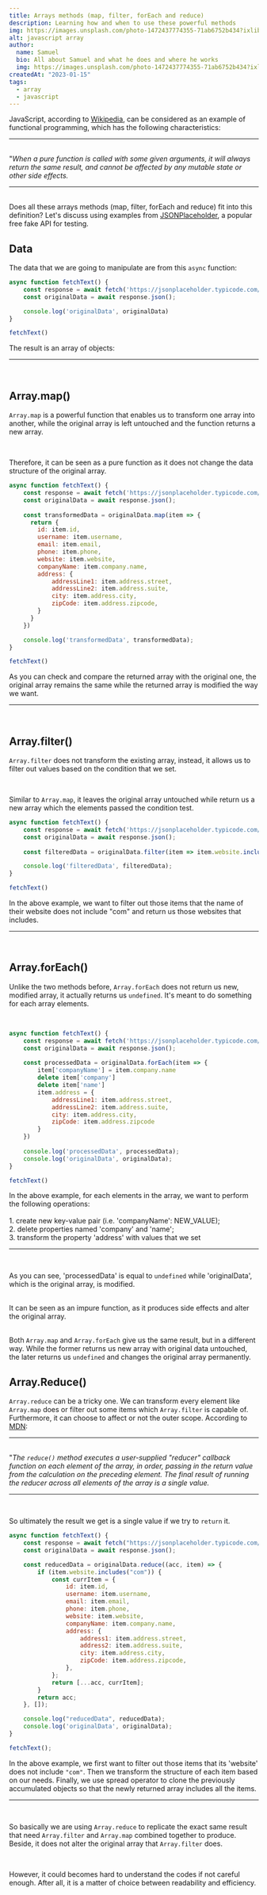 ```yaml
---
title: Arrays methods (map, filter, forEach and reduce) 
description: Learning how and when to use these powerful methods
img: https://images.unsplash.com/photo-1472437774355-71ab6752b434?ixlib=rb-4.0.3&ixid=MnwxMjA3fDB8MHxwaG90by1wYWdlfHx8fGVufDB8fHx8&auto=format&fit=crop&w=1674&q=80
alt: javascript array
author: 
  name: Samuel
  bio: All about Samuel and what he does and where he works
  img: https://images.unsplash.com/photo-1472437774355-71ab6752b434?ixlib=rb-4.0.3&ixid=MnwxMjA3fDB8MHxwaG90by1wYWdlfHx8fGVufDB8fHx8&auto=format&fit=crop&w=1674&q=80
createdAt: "2023-01-15"
tags: 
  - array
  - javascript
---
```


<div class="html-content">
  JavaScript, according to <a href="https://en.wikipedia.org/wiki/Functional_programming" target="_blank"><u>Wikipedia</u></a>, can be considered as an example of functional programming, which has the following characteristics:
  <hr><br>
  "<i>When a pure function is called with some given arguments, it will always return the same result, and cannot be affected by any mutable state or other side effects.</i>
  <hr><br>
  Does all these arrays methods (map, filter, forEach and reduce) fit into this definition? Let's discuss using examples from <a href="https://jsonplaceholder.typicode.com/" target="_blank"><u>JSONPlaceholder</u></a>, a popular free fake API for testing.
</div>

## Data

The data that we are going to manipulate are from this <code>async</code> function:
```js
async function fetchText() {
    const response = await fetch('https://jsonplaceholder.typicode.com/users/');
    const originalData = await response.json();

    console.log('originalData', originalData)
}

fetchText()
```

The result is an array of objects:
<hr><br>
<el-collapse-box>
  <template #content>

```js[console.log]
// originalData
[
    {
        "id": 1,
        "name": "Leanne Graham",
        "username": "Bret",
        "email": "Sincere@april.biz",
        "address": {
            "street": "Kulas Light",
            "suite": "Apt. 556",
            "city": "Gwenborough",
            "zipcode": "92998-3874",
            "geo": {
                "lat": "-37.3159",
                "lng": "81.1496"
            }
        },
        "phone": "1-770-736-8031 x56442",
        "website": "hildegard.org",
        "company": {
            "name": "Romaguera-Crona",
            "catchPhrase": "Multi-layered client-server neural-net",
            "bs": "harness real-time e-markets"
        }
    },
    ...
]
```

  </template>
</el-collapse-box>
<div><el-divider/></div>

## Array.map()

<p><code>Array.map</code> is a powerful function that enables us to transform one array into another, while the original array is left untouched and the function returns a new array.</p>
<br>
<p>Therefore, it can be seen as a pure function as it does not change the data structure of the original array.</p>

```js
async function fetchText() {
    const response = await fetch('https://jsonplaceholder.typicode.com/users/');
    const originalData = await response.json();
  
    const transformedData = originalData.map(item => {
      return {
        id: item.id,
        username: item.username,
        email: item.email,
        phone: item.phone,
        website: item.website,
        companyName: item.company.name,
        address: {
            addressLine1: item.address.street,
            addressLine2: item.address.suite,
            city: item.address.city,
            zipCode: item.address.zipcode,
        }
      }
    })

    console.log('transformedData', transformedData);
}

fetchText()
```

As you can check and compare the returned array with the original one, the original array remains the same while the returned array is modified the way we want.
<hr><br>
<el-collapse-box>
  <template #content>

```js[console.log]
// Map - transformedData
[
    {
        "id": 1,
        "username": "Bret",
        "email": "Sincere@april.biz",
        "phone": "1-770-736-8031 x56442",
        "website": "hildegard.org",
        "companyName": "Romaguera-Crona",
        "address": {
            "addressLine1": "Kulas Light",
            "addressLine2": "Apt. 556",
            "city": "Gwenborough",
            "zipCode": "92998-3874"
        }
    },
    ...
]
```

  </template>
</el-collapse-box>
<div><el-divider/></div>

## Array.filter()

<p><code>Array.filter</code> does not transform the existing array, instead, it allows us to filter out values based on the condition that we set.</p>
<br>
<p>Similar to <code>Array.map</code>, it leaves the original array untouched  while return us a new array which the elements passed the condition test.</p>

```js
async function fetchText() {
    const response = await fetch('https://jsonplaceholder.typicode.com/users/');
    const originalData = await response.json();
  
    const filteredData = originalData.filter(item => item.website.includes('com'))

    console.log('filteredData', filteredData);
}

fetchText()
```

In the above example, we want to filter out those items that the name of their website does not include "com" and return us those websites that includes.
<hr><br>
<el-collapse-box>
  <template #content>

```js[console.log]
// Filter - filteredData
[
    {
        "id": 8,
        "name": "Nicholas Runolfsdottir V",
        "username": "Maxime_Nienow",
        "email": "Sherwood@rosamond.me",
        "address": {
            "street": "Ellsworth Summit",
            "suite": "Suite 729",
            "city": "Aliyaview",
            "zipcode": "45169",
            "geo": {
                "lat": "-14.3990",
                "lng": "-120.7677"
            }
        },
        "phone": "586.493.6943 x140",
        "website": "jacynthe.com",
        "company": {
            "name": "Abernathy Group",
            "catchPhrase": "Implemented secondary concept",
            "bs": "e-enable extensible e-tailers"
        }
    },
    {
        "id": 9,
        "name": "Glenna Reichert",
        "username": "Delphine",
        "email": "Chaim_McDermott@dana.io",
        "address": {
            "street": "Dayna Park",
            "suite": "Suite 449",
            "city": "Bartholomebury",
            "zipcode": "76495-3109",
            "geo": {
                "lat": "24.6463",
                "lng": "-168.8889"
            }
        },
        "phone": "(775)976-6794 x41206",
        "website": "conrad.com",
        "company": {
            "name": "Yost and Sons",
            "catchPhrase": "Switchable contextually-based project",
            "bs": "aggregate real-time technologies"
        }
    }
]
```

  </template>
</el-collapse-box>
<div><el-divider/></div>

## Array.forEach()

<p>Unlike the two methods before, <code>Array.forEach</code> does not return us new, modified array, it actually returns us <code>undefined</code>. It's meant to do something for each array elements.</p>
<br>

```js
async function fetchText() {
    const response = await fetch('https://jsonplaceholder.typicode.com/users/');
    const originalData = await response.json();
  
    const processedData = originalData.forEach(item => {
        item['companyName'] = item.company.name
        delete item['company']
        delete item['name']
        item.address = {
            addressLine1: item.address.street,
            addressLine2: item.address.suite,
            city: item.address.city,
            zipCode: item.address.zipcode
        }
    })
    
    console.log('processedData', processedData);
    console.log('originalData', originalData);
}

fetchText()
```

<p>In the above example, for each elements in the array, we want to perform the following operations:
<br>
<br>
1. create new key-value pair (i.e. 'companyName': NEW_VALUE);<br>
2. delete properties named 'company' and 'name';<br>
3. transform the property 'address' with values that we set
</p>
<hr><br>
<el-collapse-box>
  <template #content>

```js[console.log]
// ForEach - processedData
undefined

// originalData
[
    {
        "id": 1,
        "username": "Bret",
        "email": "Sincere@april.biz",
        "phone": "1-770-736-8031 x56442",
        "website": "hildegard.org",
        "companyName": "Romaguera-Crona",
        "address": {
            "addressLine1": "Kulas Light",
            "addressLine2": "Apt. 556",
            "city": "Gwenborough",
            "zipCode": "92998-3874"
        }
    },
    ...
]
```

  </template>
</el-collapse-box>

<p>As you can see, 'processedData' is equal to <code>undefined</code> while 'originalData', which is the original array, is modified.
</p>
<br>
It can be seen as an impure function, as it produces side effects and alter the original array.
<br><br>
<p>Both <code>Array.map</code> and <code>Array.forEach</code> give us the same result, but in a different way. While the former returns us new array with original data untouched, the later returns us <code>undefined</code> and changes the original array permanently.
</p>
<div><el-divider/></div>

## Array.Reduce()

<p><code>Array.reduce</code> can be a tricky one. We can transform every element like <code>Array.map</code> does or filter out some items which <code>Array.filter</code> is capable of. Furthermore, it can choose to affect or not the outer scope. According to <a href="https://developer.mozilla.org/en-US/docs/Web/JavaScript/Reference/Global_Objects/Array/reduce" target="_blank"><u>MDN</u></a>:</p>
<div class="html-content">
<hr><br>
"<i>The <code>reduce()</code> method executes a user-supplied "reducer" callback function on each element of the array, in order, passing in the return value from the calculation on the preceding element. The final result of running the reducer across all elements of the array is a single value.</i>
<hr><br>
</div>
<p>So ultimately the result we get is a single value if we try to <code>return</code> it.</p>

```js
async function fetchText() {
    const response = await fetch("https://jsonplaceholder.typicode.com/users/");
    const originalData = await response.json();

    const reducedData = originalData.reduce((acc, item) => {
        if (item.website.includes("com")) {
            const currItem = {
                id: item.id,
                username: item.username,
                email: item.email,
                phone: item.phone,
                website: item.website,
                companyName: item.company.name,
                address: {
                    address1: item.address.street,
                    address2: item.address.suite,
                    city: item.address.city,
                    zipCode: item.address.zipcode,
                },
            };
            return [...acc, currItem];
        }
        return acc;
    }, []);

    console.log("reducedData", reducedData);
    console.log('originalData', originalData);
}

fetchText();
```

<p>In the above example, we first want to filter out those items that its 'website' does not include <code>"com"</code>. Then we transform the structure of each item based on our needs. Finally, we use spread operator to clone the previously accumulated objects so that the newly returned array includes all the items.</p>
<hr><br>
<el-collapse-box>
  <template #content>

```js[console.log]
// Reduce - reducedData
[
    {
        "id": 8,
        "username": "Maxime_Nienow",
        "email": "Sherwood@rosamond.me",
        "phone": "586.493.6943 x140",
        "website": "jacynthe.com",
        "companyName": "Abernathy Group",
        "address": {
            "address1": "Ellsworth Summit",
            "address2": "Suite 729",
            "city": "Aliyaview",
            "zipCode": "45169"
        }
    },
    {
        "id": 9,
        "username": "Delphine",
        "email": "Chaim_McDermott@dana.io",
        "phone": "(775)976-6794 x41206",
        "website": "conrad.com",
        "companyName": "Yost and Sons",
        "address": {
            "address1": "Dayna Park",
            "address2": "Suite 449",
            "city": "Bartholomebury",
            "zipCode": "76495-3109"
        }
    }
]

// originalData
[
    {
        "id": 1,
        "name": "Leanne Graham",
        "username": "Bret",
        "email": "Sincere@april.biz",
        "address": {
            "street": "Kulas Light",
            "suite": "Apt. 556",
            "city": "Gwenborough",
            "zipcode": "92998-3874",
            "geo": {
                "lat": "-37.3159",
                "lng": "81.1496"
            }
        },
        "phone": "1-770-736-8031 x56442",
        "website": "hildegard.org",
        "company": {
            "name": "Romaguera-Crona",
            "catchPhrase": "Multi-layered client-server neural-net",
            "bs": "harness real-time e-markets"
        }
    },
    ...
]
```

  </template>
</el-collapse-box>

<p>So basically we are using <code>Array.reduce</code> to replicate the exact same result that need <code>Array.filter</code> and <code>Array.map</code> combined together to produce. Beside, it does not alter the original array that <code>Array.filter</code> does.</p>
<br>
<p>However, it could becomes hard to understand the codes if not careful enough. After all, it is a matter of choice between readability and efficiency.</p>
